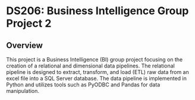 # DS206: Business Intelligence Group Project 2

## Overview
This project is a Business Intelligence (BI) group project focusing on the creation of a relational and dimensional data pipelines. The relational pipeline is designed to extract, transform, and load (ETL) raw data from an excel file into a SQL Server database. The data pipeline is implemented in Python and utilizes tools such as PyODBC and Pandas for data manipulation.

